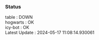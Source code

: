 ### Status


table : DOWN  
hogwarts : OK  
icy-bot : OK  
Latest Update : 2024-05-17 11:08:14.930061
